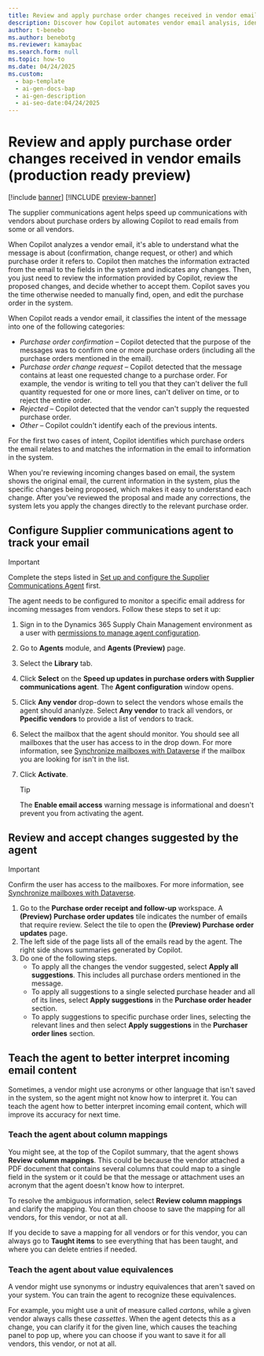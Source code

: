 ```yaml
---
title: Review and apply purchase order changes received in vendor emails (production ready preview)
description: Discover how Copilot automates vendor email analysis, identifies purchase order changes, and helps you apply updates.
author: t-benebo
ms.author: benebotg
ms.reviewer: kamaybac
ms.search.form: null
ms.topic: how-to
ms.date: 04/24/2025
ms.custom:
  - bap-template
  - ai-gen-docs-bap
  - ai-gen-description
  - ai-seo-date:04/24/2025
---
```


# Review and apply purchase order changes received in vendor emails (production ready preview)

[!include [banner](../includes/banner.md)]
[!INCLUDE [preview-banner](~/../shared-content/shared/preview-includes/preview-banner.md)]
<!-- KFM: Preview until further notice -->

The supplier communications agent helps speed up communications with vendors about purchase orders by allowing Copilot to read emails from some or all vendors.

When Copilot analyzes a vendor email, it's able to understand what the message is about (confirmation, change request, or other) and which purchase order it refers to. Copilot then matches the information extracted from the email to the fields in the system and indicates any changes. Then, you just need to review the information provided by Copilot, review the proposed changes, and decide whether to accept them. Copilot saves you the time otherwise needed to manually find, open, and edit the purchase order in the system.

When Copilot reads a vendor email, it classifies the intent of the message into one of the following categories:

- *Purchase order confirmation* – Copilot detected that the purpose of the messages was to confirm one or more purchase orders (including all the purchase orders mentioned in the email).
- *Purchase order change request* – Copilot detected that the message contains at least one requested change to a purchase order. For example, the vendor is writing to tell you that they can't deliver the full quantity requested for one or more lines, can't deliver on time, or to reject the entire order.
- *Rejected* – Copilot detected that the vendor can't supply the requested purchase order.
- *Other* – Copilot couldn't identify each of the previous intents.

For the first two cases of intent, Copilot identifies which purchase orders the email relates to and matches the information in the email to information in the system.

When you're reviewing incoming changes based on email, the system shows the original email, the current information in the system, plus the specific changes being proposed, which makes it easy to understand each change. After you've reviewed the proposal and made any corrections, the system lets you apply the changes directly to the relevant purchase order.

## Configure Supplier communications agent to track your email

> [!IMPORTANT]
> Complete the steps listed in [Set up and configure the Supplier Communications Agent](./supplier-com-agent-setup.md) first.

The agent needs to be configured to monitor a specific email address for incoming messages from vendors. Follow these steps to set it up:

1. Sign in to the Dynamics 365 Supply Chain Management environment as a user with [permissions to manage agent configuration](./supplier-com-agent-setup.md#permissions-for-users-managing-agent-configuration).
1. Go to **Agents** module, and **Agents (Preview)** page.
1. Select the **Library** tab.
1. Click **Select** on the **Speed up updates in purchase orders with Supplier communications agent**. The **Agent configuration** window opens.
1. Click **Any vendor** drop-down to select the vendors whose emails the agent should ananlyze. Select **Any vendor** to track all vendors, or **Ppecific vendors** to provide a list of vendors to track.
1. Select the mailbox that the agent should monitor. You should see all mailboxes that the user has access to in the drop down. For more information, see [Synchronize mailboxes with Dataverse](./supplier-com-agent-setup.md#synchronize-mailboxes-with-dataverse) if the mailbox you are looking for isn't in the list.
1. Click **Activate**.

    > [!TIP]
    > The **Enable email access** warning message is informational and doesn't prevent you from activating the agent.

## Review and accept changes suggested by the agent

> [!IMPORTANT]
> Confirm the user has access to the mailboxes. For more information, see [Synchronize mailboxes with Dataverse](./supplier-com-agent-setup.md#synchronize-mailboxes-with-dataverse).

1. Go to the **Purchase order receipt and follow-up** workspace. A **(Preview) Purchase order updates** tile indicates the number of emails that require review. Select the tile to open the **(Preview) Purchase order updates** page.
1. The left side of the page lists all of the emails read by the agent. The right side shows summaries generated by Copilot.
1. Do one of the following steps.
    - To apply all the changes the vendor suggested, select **Apply all suggestions**. This includes all purchase orders mentioned in the message.
    - To apply all suggestions to a single selected purchase header and all of its lines, select **Apply suggestions** in the **Purchase order header** section.
    - To apply suggestions to specific purchase order lines, selecting the relevant lines and then select **Apply suggestions** in the **Purchaser order lines** section.

## Teach the agent to better interpret incoming email content

Sometimes, a vendor might use acronyms or other language that isn't saved in the system, so the agent might not know how to interpret it. You can teach the agent how to better interpret incoming email content, which will improve its accuracy for next time.

### Teach the agent about column mappings

You might see, at the top of the Copilot summary, that the agent shows **Review column mappings**. This could be because the vendor attached a PDF document that contains several columns that could map to a single field in the system or it could be that the message or attachment uses an acronym that the agent doesn't know how to interpret.

To resolve the ambiguous information, select **Review column mappings** and clarify the mapping. You can then choose to save the mapping for all vendors, for this vendor, or not at all.

If you decide to save a mapping for all vendors or for this vendor, you can always go to **Taught items** to see everything that has been taught, and where you can delete entries if needed.

### Teach the agent about value equivalences

A vendor might use synonyms or industry equivalences that aren't saved on your system. You can train the agent to recognize these equivalences.

For example, you might use a unit of measure called *cartons*, while a given vendor always calls these *cassettes*. When the agent detects this as a change, you can clarify it for the given line, which causes the teaching panel to pop up, where you can choose if you want to save it for all vendors, this vendor, or not at all.
